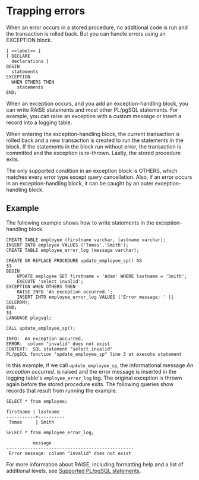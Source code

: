 # Trapping errors<a name="stored-procedure-trapping-errors"></a>

When an error occurs in a stored procedure, no additional code is run and the transaction is rolled back\. But you can handle errors using an EXCEPTION block\.

```
[ <<label>> ]
[ DECLARE
  declarations ]
BEGIN
  statements
EXCEPTION
  WHEN OTHERS THEN
    statements
END;
```

When an exception occurs, and you add an exception\-handling block, you can write RAISE statements and most other PL/pgSQL statements\. For example, you can raise an exception with a custom message or insert a record into a logging table\.

When entering the exception\-handling block, the current transaction is rolled back and a new transaction is created to run the statements in the block\. If the statements in the block run without error, the transaction is committed and the exception is re\-thrown\. Lastly, the stored procedure exits\.

The only supported condition in an exception block is OTHERS, which matches every error type except query cancellation\. Also, if an error occurs in an exception\-handling block, it can be caught by an outer exception\-handling block\.

## Example<a name="stored-procedure-trapping-errors-examples"></a>

The following example shows how to write statements in the exception\-handling block\.

```
CREATE TABLE employee (firstname varchar, lastname varchar);
INSERT INTO employee VALUES ('Tomas','Smith');
CREATE TABLE employee_error_log (message varchar);

CREATE OR REPLACE PROCEDURE update_employee_sp() AS
$$
BEGIN
    UPDATE employee SET firstname = 'Adam' WHERE lastname = 'Smith';
    EXECUTE 'select invalid';
EXCEPTION WHEN OTHERS THEN
    RAISE INFO 'An exception occurred.';
    INSERT INTO employee_error_log VALUES ('Error message: ' || SQLERRM);
END;
$$ 
LANGUAGE plpgsql;

CALL update_employee_sp();

INFO:  An exception occurred.
ERROR:  column "invalid" does not exist
CONTEXT:  SQL statement "select invalid"
PL/pgSQL function "update_employee_sp" line 3 at execute statement
```

In this example, if we call `update_employee_sp`, the informational message *An exception occurred\.* is raised and the error message is inserted in the logging table's `employee_error_log` log\. The original exception is thrown again before the stored procedure exits\. The following queries show records that result from running the example\.

```
SELECT * from employee;

firstname | lastname 
-----------+----------
 Tomas     | Smith

SELECT * from employee_error_log;

          message                     
------------------------------------------------
 Error message: column "invalid" does not exist
```

For more information about RAISE, including formatting help and a list of additional levels, see [Supported PL/pgSQL statements](https://docs.aws.amazon.com/redshift/latest/dg/c_PLpgSQL-statements.html)\.